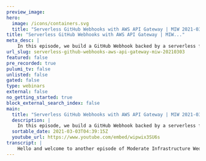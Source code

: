 ```yaml
---
preview_image:
hero:
  image: /icons/containers.svg
  title: "Serverless GitHub Webhooks with AWS API Gateway | MIW 2021-03-03"
title: "Serverless GitHub Webhooks with AWS API Gateway | MIW..."
meta_desc: |
    In this episode, we build a GitHub Webhook backed by a serverless function
url_slug: serverless-github-webhooks-aws-api-gateway-miw-20210303
featured: false
pre_recorded: true
pulumi_tv: false
unlisted: false
gated: false
type: webinars
external: false
no_getting_started: true
block_external_search_index: false
main:
  title: "Serverless GitHub Webhooks with AWS API Gateway | MIW 2021-03-03"
  description: |
    In this episode, we build a GitHub Webhook backed by a serverless function that's hosted via AWS API Gateway. We talk about how ComponentResources are a very useful abstraction to build resuable components.  Code for today's episode is available at https://github.com/pulumi/pulumitv/tree/master/modern-infrastructure-wednesday/2021-03-03  Today's example is in TypeScript, but Pulumi makes it easy to stand up infrastructure in your favorite languages including Python, C#, and Go - saving time over legacy tools like CloudFormation and Hashicorp Terraform.  https://www.pulumi.com/docs/get-started/?utm_campaign=PulumiTV&utm_source=youtube.com&utm_medium=video
  sortable_date: 2021-03-03T04:39:15Z
  youtube_url: https://www.youtube.com/embed/wipwix3SU6s
transcript: |
    Hello and welcome to another episode of Moderate Infrastructure Wednesday. I'm your host, Lie Zen. Today we're gonna be talking about building a github Web hook, uh serverless github Webhook actually, and I already have the code kind of written up. I just wanted to walk through it because uh didn't really feel like live coding it today. Um I already had some of this lying around and kind of piece it together and maybe we'll do some live coding because it may not work because I, I really just pieced this back together from some stuff I had lying around, but I thought it was kind of a fun example to show. Um So let's, let's get, let's get to it. Um Let's start with the, the main code here. I think this is the most interesting and, and yet at the same time, kind of the least interesting parts. And what I mean by that is um this is actually where all the functionality happens. Uh but it's actually not where all the cool bits are. Um And so you can see here we, we instantiate this new github web hook component and what we're gonna be doing is we're gonna be creating a github web hook that uh actually invokes um a servers function that does whatever we want on our behalf. And so you can see here we kind of pass in some parameters. We say, hey, you know, the repository should be pulling me TV. Uh You, we should look for these events. In this case, it's events related to issues and then we're gonna um also uh give it our gi our token, uh which we, we need obviously in order to use the github API. Uh And then we have a handler. This is just an in line function that we get to write. This is actually gonna be part of our lambda that gets executed. This is part of our service function that's gonna get executed uh on our behalf. And this is a fairly simple uh uh function. You can see we create a new uh instantiation of the Octa kit. This is the rest API SDK uh for github. And then we just check to see if it's a closed action. If it's not, we ignore it. Uh If it is, uh then we'll, we'll, you know, we'll check the labels. And uh here, let me just add in some additional logging. And so if we, if we find this fixed uh label, then we won't do anything. Uh But if we don't find the fixed label, then we're gonna reopen the issue. So, you know, you can totally imagine using some kind of work flow like this in your own repository where, you know, you wanna make sure that the uh that any issue that's closed is actually fixed. And so or has some kind of a fixed label to it, right? Or a fixed, not the fixed, so any any label. Um but here I've chosen fixed and uh yeah, we just, we just make the relevant uh uh SDK call. So this is all very simple. But like I said, this is actually where all the, this is, this is the actual meat of the program in some sense. But none, none of the interesting bits are here. And the reason for that is because everything's abstracted away by this github web hook thing. And what is this github web poke thing? Um That's actually where it gets really interesting. And, you know, I, I think, and on modern infrastructure Wednesday, we haven't talked as much actually about component resources in Pulumi. Uh And that's what the github web pok is. Um It's a component resource. This actually isn't a resource. You can see that's part of, you know, it's not part of uh the, the, the get up provider, it's not part of the provider, it's a component resource that we wrote ourselves that I wrote here in this case. And so what component resources allow you to do? And now I'm in the definition of this component resource is it allows you to really uh build usable components that you can vend to other people. And so, you know, in this case, like this github Webhook is a reusable component. Like I could use it for lots of other webhooks, right? I could also instantiate, you know, three other web posts here that do different things. They could look at different events, they could have different handler code, they could do totally different things, but it's using the same underlying abstraction. That's one of the cool powers of Pulumi, you know, because we're using languages, uh We get to use all the language uh constructs including uh you know, classes and in this case abstraction through this component resource. And so what does our component resource actually do? And you can see we, we kind of have this thing here to kind of register this component resource with a specific type. Um And then we create a bunch of other underlying resources that kind of this component resource abstracts away. Uh So first, it creates this random string which is effectively a shared secret. Uh If you've ever used github webhooks before, uh you, you'll know that uh you can have a shared secret that this way um any calls coming to your end point uh have to have the secret to in order to prove that it's actually coming from github. And then we use uh API gateways uh API to then have a service function sitting behind it. And actually here the access is the crosswalk library that I've shown a few times uh on modern infrastructure. This this API component itself is actually a component resource. I mean, so you can compose component resources within component resources. Um And so this api actually abstracts away a lot of the uh complexity of actually standing up an API gateway end point here, you know, we we're actually able to just provide a very simple route uh with a path a method. And then here another event handler and this event handler wraps actually, you can see later on uh the handler that we end up passing in. Um And so this, you know, takes care of that initial logic around uh decoding that secret and making sure that it actually is uh proving that it actually is coming from github. And then later we can parse the rest of the event. Uh And then we can actually um then pass this to the handler that's passed into this particular component resource. So this handler is whatever is passed in, in our case, we passed in this code. Um And so now we will, you know, pass back the token along with the request, the event information as well. And then, uh you know, whatever happened, the event handler can do whatever he wants to do. Um And then, you know, we'll, we'll finally return success. And so that's actually where all the meat of this happens. Um And then uh we then kind of. So we have, we have this API endpoint, we've created, we have the shared secret. And then finally, at the very end, we create the repository web hook. And so the repository web hook is going to, you know, uh listen to those events on this repository. And then for the configuration, it'll have that secret and it'll register the URL for our API gateway end point. So let's actually run this and see if it works. Um So let me run, blew me up and I'll see what happens because I actually haven't heard this yet. Um All right. So one thing to note, actually, in terms of configuration here is uh I have already configured my stack to uh use us plus two using the Pulumi organization and obviously have my token as a secret. Um OK. So let's look at the preview. So we have this, this is the component resource we defined and you can see kind of underlying this component resources that API we talked about which will have the actual function. Um The this this function is actually gonna be attached to this API and then we also have uh uh the secret and then also the repository web book. So that sounds good. Let's create all that. And while this is running, I guess we can pop open our browser and uh get, get going here to see if uh this actually works. So they bring up a browser window. Um OK. Great. So it worked. Uh And you can see here uh we had the stack output. Um Actually don't remember where I put that, but I think we must export it somewhere. Uh And so you can see we have this URL um which is great. And so yeah, so let's, let's try uh our webhook. So actually, there's a, there's actually a weird bug in github that I already know about that. I'm gonna circumvent real quick. So let's look at our web books. So you can see it's registered for issues. Oops, let me log in here with my key. Um So you can see this is the the payload URL, this is what we defined earlier. And uh so this is all being you know, driven uh by Pulumi and uh the, the bug I know about by the way is that here for whatever reason, even though you can see here, it has application Jason. And uh here I've actually also defined um that they should use application json as the configuration content type. Uh And it is here. Uh for whatever reason, the very first request uh github sends is using this odd uh the other content encoding which is the URL form encoded. So um just hit update web book just in case. Um And I believe subsequent invocations should do the right thing. So let's let's create an issue still typing 2020. Um OK. Cool. Cool. So we create this issue now let's actually go back to, uh, let me just open a new tab. Let's look at our webhooks and Well, oh, great. It, it success. And you can see that, that it is delivered this, this opened issue and you can see we, this is the issue we just opened. So let's look at actually what that looks like on the API gateway side. So if I go back here, oops, and actually let me authenticate first to a few things before I show this to you. I'm gonna pause. My recording will authenticate a couple of things. I'll be right back. Ok. I just want to make sure I was actually connected to the right Aws account. Um And that I was uh correct here. Ok. So, so, yeah. Ok, so great. So we looked at, um let's look at the activity. So this is, this is our update and uh it created, this is, you know, everything here. Uh And if you go to the resources, we have the actual functions, let's pop that open uh in the Aws Council and here, uh we can actually see the invocations that that took place. So if we go to uh monitoring and we look at the logs and cloudwatch, we should see our own uh log in that we had in our function. So let's verify that that's true and verify that it's working correctly. Oh, boy, my connection is really odd today. Um ok, cool. So let's look at this. So this is the first issue that, uh, seems like it had some weird. Er, but you can see here that was the first one where they had the wrong payload type. Uh, here you can see ignoring, ignoring non close events. So we opened an issue. It's not a, it's not a, it's not a close event so we don't care about it. Ok, let's go back to this issue. We'll close the issue and if we, oh, and then it, I, you'll notice I didn't touch anything and it reopened. So if we go back to here and we refresh this log, we can see it says, you know, checking labels because, uh, if we look at our code um in our handler, uh you know, if it's, if it's, if it actually is closed, it's gonna keep going. It's gonna check the labels. And after checking the labels, it's gonna realize there's no fixed label, it's gonna reopen the issue and that's exactly what happened. And so now if we actually affix the fixed label, oops there's no fixed label in this week. But let's, let's use resolution fixed and let's update our, um, let's actually up, let's get rid of that need to be, let's do this and then let's actually update our code to also look for uh resolution fixed and I can run Pulumi up and just like other Pulumi programs. This is again, it's a desired state model. So we really shouldn't have to update, you know, we don't have to update the web hook, we don't have to update too many other things here. We really just need to update the actual function code. Um And so, uh, let's, let's run this and this should only update the, the function code. Just give it a sec. Something. That's very odd with my internet connection today. There we go. So you can see the only diff we had was the code. So yes, let's update the code. And, uh, as soon as the code is updated, we can then, uh, close the issue and make sure this all all works. Ok. So that's great. So now that the code's been updated and we'll come here, we have resolution fixed. Ok. This is, yep, resolution fixed so close. Think this can be closed now. Cool. So let's go back to, uh, so let's wait a sec. All right. Didn't, didn't reopen it. That's a good sign. Let's go back to our, uh, our logging here and, um, let's refresh this so we can, oh, there we go. There's our new log stream and you can see checking labels but didn't have to do anything because, uh, I guess I could have added more logging to, you know, say, hey, if we did have this, you know, log something else, but you can see we didn't log the reopening part because, well, in fact, we had the right label. So, yeah, I just wanted to kind of walk through today, this idea of having a component resource and how useful it is to actually build uh these abstractions with component resources. Uh You know, you can see this, this actually abstracts away an api uh it abstracts away this API gateway that's uh fronting this Lambda. And then it's tying that together with this github repository web hook. And then that way this this particular component, you can, you can totally imagine I can N PM publish this particular package and anyone could use it. Um So yeah, hopefully you enjoy today's episode and we'll see you next time on modern Infrastructure Wednesday.
---
```


